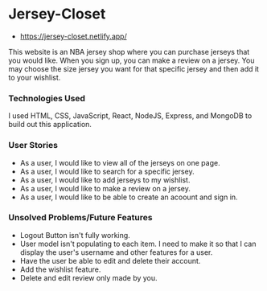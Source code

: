# Jersey-Closet
- https://jersey-closet.netlify.app/

This website is an NBA jersey shop where you can purchase jerseys that you would like. When you sign up, you can make a review on a jersey. You may choose the size jersey you want for that specific jersey and then add it to your wishlist. 

### Technologies Used

I used HTML, CSS, JavaScript, React, NodeJS, Express, and MongoDB to build out this application.

### User Stories

- As a user, I would like to view all of the jerseys on one page.
- As a user, I would like to search for a specific jersey.
- As a user, I would like to add jerseys to my wishlist.
- As a user, I would like to make a review on a jersey.
- As a user, I would like to be able to create an acoount and sign in.

### Unsolved Problems/Future Features
- Logout Button isn't fully working.
- User model isn't populating to each item. I need to make it so that I can display the user's username and other features for a user.
- Have the user be able to edit and delete their account.
- Add the wishlist feature.
- Delete and edit review only made by you.